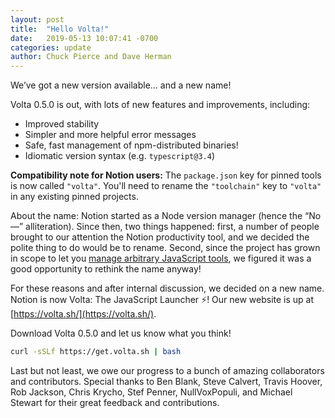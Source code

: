 ```yaml
---
layout: post
title:  "Hello Volta!"
date:   2019-05-13 10:07:41 -0700
categories: update
author: Chuck Pierce and Dave Herman
---
```


We’ve got a new version available… and a new name!

Volta 0.5.0 is out, with lots of new features and improvements, including:

- Improved stability
- Simpler and more helpful error messages
- Safe, fast management of npm-distributed binaries!
- Idiomatic version syntax (e.g. `typescript@3.4`)

**Compatibility note for Notion users:** The `package.json` key for pinned tools is now called `"volta"`. You'll need to rename the `"toolchain"` key to `"volta"` in any existing pinned projects.

About the name: Notion started as a Node version manager (hence the “No—” alliteration). Since then, two things happened: first, a number of people brought to our attention the Notion productivity tool, and we decided the polite thing to do would be to rename. Second, since the project has grown in scope to let you [manage arbitrary JavaScript tools](https://docs.volta.sh/guide/understanding#installing-package-binaries), we figured it was a good opportunity to rethink the name anyway!

For these reasons and after internal discussion, we decided on a new name. Notion is now Volta: The JavaScript Launcher ⚡! Our new website is up at [https://volta.sh/](https://volta.sh/).

Download Volta 0.5.0 and let us know what you think!


```bash
curl -sSLf https://get.volta.sh | bash
```

Last but not least, we owe our progress to a bunch of amazing collaborators and contributors. Special thanks to Ben Blank, Steve Calvert, Travis Hoover, Rob Jackson, Chris Krycho, Stef Penner, NullVoxPopuli, and Michael Stewart for their great feedback and contributions.
